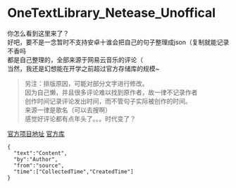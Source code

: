 # OneTextLibrary_Netease_Unoffical
你怎么看到这里来了？  
好吧，要不是一念暂时不支持安卓十谁会把自己的句子整理成json（复制就能记录不香吗  
都是自己整理的，全部来源于网易云音乐的评论（  
当然，我还是幻想能在开学之前超过官方存储库的规模~  
  
>另注：排版原因，可能对部分文字进行修改。  
>因为自己懒，并且很多评论难以找到原作者，故一律不记录作者  
>创作时间记录评论发出时间，而不管句子实际被创作的时间。  
>来源一律是歌名（可以去搜啊）  
>感觉好评论都有点年头了。。。时代变了？  
  
[官方项目地址](https://github.com/lz233/OneText_For_Android)
[官方库](https://github.com/lz233/OneText_For_Android)
~~~
{
  "text":"Content",
  "by":"Author",
  "from":"source",
  "time":["CollectedTime","CreatedTime"]
}
~~~
